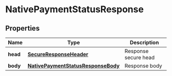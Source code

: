 # NativePaymentStatusResponse

## Properties
Name | Type | Description 
------------ | ------------- | ------------- 
**head** | [**SecureResponseHeader**](SecureResponseHeader.md) | Response secure head 
**body** | [**NativePaymentStatusResponseBody**](NativePaymentStatusResponseBody.md) | Response body 



